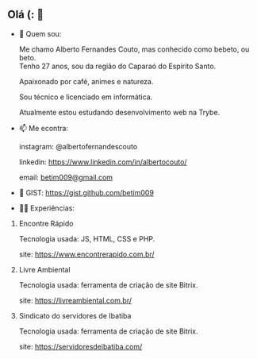 ## Olá (: 👋

- 💬 Quem sou:

  Me chamo Alberto Fernandes Couto, mas conhecido como bebeto, ou beto.  
  Tenho 27 anos, sou da região do Caparaó do Espírito Santo. 
  
  Apaixonado por café, animes e natureza. 
  
  Sou técnico e licenciado em informática. 
  
  Atualmente estou estudando desenvolvimento web na Trybe.  


- 📫 Me econtra: 

  instagram: @albertofernandescouto
  
  linkedin: https://www.linkedin.com/in/albertocouto/
  
  email: betim009@gmail.com
  
- :eyes: GIST: 
  https://gist.github.com/betim009
  
  
  
- :technologist: Experiências:
 1. Encontre Rápido
 
    Tecnologia usada: JS, HTML, CSS e PHP. 
    
    site: https://www.encontrerapido.com.br/
    
 2. Livre Ambiental 
 
    Tecnologia usada: ferramenta de criação de site Bitrix. 
    
    site: https://livreambiental.com.br/
    
 3. Sindicato do servidores de Ibatiba
 
    Tecnologia usada: ferramenta de criação de site Bitrix. 
    
    site: https://servidoresdeibatiba.com/



